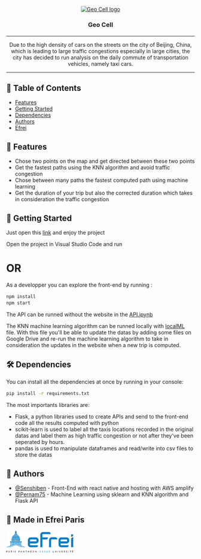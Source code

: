 <p align="center">
  <a href="" rel="noopener">
 <img src="https://cdn.discordapp.com/attachments/1015252420277846046/1033041717722615908/unknown.png" alt="Geo Cell logo"></a>
</p>

<h3 align="center">Geo Cell</h3>

<h4 align="center"></h4>

---

<p align="center"> Due to the high density of cars on the streets on the city of Beijing, China, which is leading to large traffic congestions especially in large cities, the city has decided to run analysis on the daily commute of transportation vehicles, namely taxi cars.
    <br> 
</p>

---

## 📝 Table of Contents

- [Features](#features)
- [Getting Started](#getting_started)
- [Dependencies](#dependencies)
- [Authors](#authors)
- [Efrei](#efrei)

## 🧐 Features <a name = "features"></a>
* Chose two points on the map and get directed between these two points
* Get the fastest paths using the KNN algorithm and avoid traffic congestion
* Chose between many paths the fastest computed path using machine learning
* Get the duration of your trip but also the corrected duration which takes in consideration the traffic congestion

## 🚀 Getting Started <a name = "getting_started"></a>

Just open this [link](google.com) and enjoy the project

Open the project in Visual Studio Code and run

# OR

As a developper you can explore the front-end by running :

```bash
npm install
npm start
```

The API can be runned without the website in the [API.ipynb](https://github.com/Senshiben-efrei/traffic_congestion/blob/data-exploration/API.ipynb)

The KNN machine learning algorithm can be runned locally with [localML](https://github.com/Senshiben-efrei/traffic_congestion/blob/data-exploration/localML.ipynb) file.
With this file you'll be able to update the datas by adding some files on Google Drive and re-run the machine learning algorithm to take in consideration the updates in the website when a new trip is computed.

## 🛠️ Dependencies <a name = "dependencies"></a>

You can install all the dependencies at once by running in your console:

```bash
pip install -r requirements.txt
```

The most importants libraries are:

* Flask, a python libraries used to create APIs and send to the front-end code all the results computed with python
* scikit-learn is used to label all the taxis locations recorded in the original datas and label them as high traffic congestion or not after they've been seperated by hours.
* pandas is used to manipulate dataframes and read/write into csv files to store the datas


## 🙇 Authors <a name = "authors"></a>

- [@Senshiben](https://github.com/Senshiben-efrei) - Front-End with react native and hosting with AWS amplify
- [@Pernam75](https://github.com/Pernam75) - Machine Learning using sklearn and KNN algorithm and Flask API

## 🏫 Made in Efrei Paris <a name="efrei"></a>

<a href="https://www.efrei.fr/"><img alt="Efrei Logo" src="https://github.com/Pernam75/MealMate/blob/main/src/EfreiLogo.png" width="179" height="58"></a>


